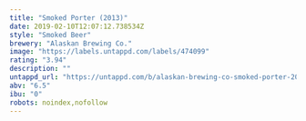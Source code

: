 ```yaml
---
title: "Smoked Porter (2013)"
date: 2019-02-10T12:07:12.738534Z
style: "Smoked Beer"
brewery: "Alaskan Brewing Co."
image: "https://labels.untappd.com/labels/474099"
rating: "3.94"
description: ""
untappd_url: "https://untappd.com/b/alaskan-brewing-co-smoked-porter-2013/474099"
abv: "6.5"
ibu: "0"
robots: noindex,nofollow
---
```

